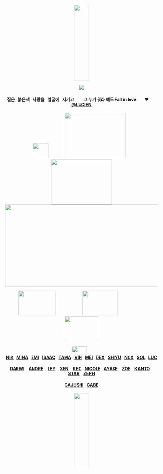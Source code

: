 
<div id="text" align="center">

<img src=https://i.postimg.cc/28TpXcnc/Untitled128-20251009193939.png width="50" height="250"> 

![](https://komarev.com/ghpvc/?username=destroy-boys&style=flat-square&color=C4211B&label=_ONIISANS_&base=1000)
<div id="text" align="center">

#### 짙은⠀붉은색⠀사랑을⠀얼굴에⠀새기고⠀⠀⠀그 누가 뭐라 해도 Fall in love‪‪ ⠀ ⠀♥︎⠀ ‬‪‪⠀ [@LUCIEN](https://github.com/5atoru)

<div id="text" align="center">

<img src=https://i.postimg.cc/FKR3h3QN/Untitled131-20251009172430.png width="50" height="50"> ⠀⠀⠀⠀⠀[<img src=https://i.postimg.cc/kgV0YZ0X/Untitled128-20251002220137.png width="200" height="150">](https://4megz.straw.page/) ⠀[<img src=https://i.postimg.cc/Hsz3CFZz/Untitled128-20251009193939.png width="200" height="150">](https://rentry.co/leiri)
[<img src=https://i.postimg.cc/85ZnwmPw/Untitled126.png width="525" height="270">](https://rentry.co/megz)

[<img src=https://i.postimg.cc/DZTw64P6/Untitled128-20251009180234.png width="122" height="80">](https://github.com/pt-awards)⠀ ⠀⠀⠀ ⠀⠀⠀⠀[<img src=https://i.postimg.cc/LXX0rNDt/Untitled128-20251009180207.png width="115" height="80">](https://github.com/destroy-boys)⠀⠀⠀⠀ ⠀⠀⠀ ⠀[<img src=https://i.postimg.cc/x8Npd8Wz/Untitled128-20251009180357.png width="110" height="80">](https://github.com/polysquad)

#### <img src=https://i.postimg.cc/prnGz57J/Untitled128-20251009223408.png width="50" height="25"> ⠀ [NIK](https://github.com/moonloverr)⠀[MINA](https://github.com/seraphoria)⠀[EMI](https://github.com/blacksorroww)⠀[ISAAC](https://github.com/catisaa)⠀[TAMA](https://github.com/tdlosk)⠀[VIN](https://github.com/curse-manipulation)⠀[MEI](https://github.com/siIksong)⠀[DEX](https://github.com/cold-blood)⠀[SHIYU](https://github.com/toemuncher3000)⠀[NOX](https://github.com/transadori)⠀[SOL](https://github.com/surgeon-ofdeath)⠀[LUC](https://github.com/toewrestlergod3000)

#### [DARWI](https://github.com/B1-SP1DER) ⠀[ANDRE](https://github.com/vivibasu) ⠀[LEY](https://github.com/yuslon) ⠀[XEN](https://github.com/bandaged-wounds)⠀ [KEO](https://github.com/starsour)⠀[NICOLE](https://github.com/10shadows)⠀[AYASE](https://github.com/paperings) ⠀[ZOE](https://github.com/sunloverr) ⠀[KANTO](https://github.com/k-ant0)⠀ [STAR](https://github.com/STARPKMN)⠀ [ZEPH](https://github.com/c0gnition)

#### [GAJUSHI](https://github.com/gajushi-tsm)⠀[GABE](https://github.com/pwlutopawws)

<img src=https://i.postimg.cc/28TpXcnc/Untitled128-20251009193939.png width="50" height="250">
